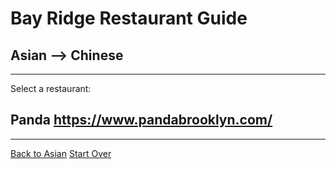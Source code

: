 # Bay Ridge Restaurant Guide
## Asian --> Chinese
---
Select a restaurant:
## Panda https://www.pandabrooklyn.com/
---
[Back to Asian](asian.md)
[Start Over](../home.md)
